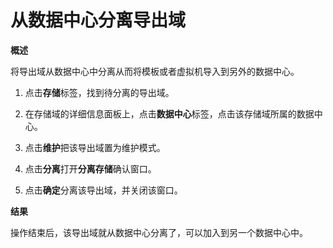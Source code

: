 # 从数据中心分离导出域

**概述**

将导出域从数据中心中分离从而将模板或者虚拟机导入到另外的数据中心。

1. 点击**存储**标签，找到待分离的导出域。

2. 在存储域的详细信息面板上，点击**数据中心**标签，点击该存储域所属的数据中心。

3. 点击**维护**把该导出域置为维护模式。

4. 点击**分离**打开**分离存储**确认窗口。

5. 点击**确定**分离该导出域，并关闭该窗口。

**结果**

操作结束后，该导出域就从数据中心分离了，可以加入到另一个数据中心中。
